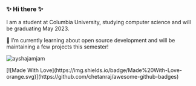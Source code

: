 ### ✨ Hi there ✨

I am a student at Columbia University, studying computer science and will be graduating May 2023.

🌱 I’m currently learning about open source development and will be maintaining a few projects this semester!

<p align="left"> <img src="https://komarev.com/ghpvc/?username=ayshajamjam&label=Profile%20views&color=0e75b6&style=flat" alt="ayshajamjam" /></p> 
[![Made With Love](https://img.shields.io/badge/Made%20With-Love-orange.svg)](https://github.com/chetanraj/awesome-github-badges)
